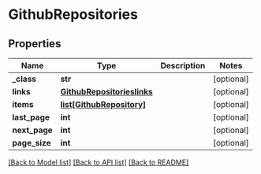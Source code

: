 # GithubRepositories


## Properties
Name | Type | Description | Notes
------------ | ------------- | ------------- | -------------
**_class** | **str** |  | [optional] 
**links** | [**GithubRepositorieslinks**](GithubRepositorieslinks.md) |  | [optional] 
**items** | [**list[GithubRepository]**](GithubRepository.md) |  | [optional] 
**last_page** | **int** |  | [optional] 
**next_page** | **int** |  | [optional] 
**page_size** | **int** |  | [optional] 

[[Back to Model list]](../README.md#documentation-for-models) [[Back to API list]](../README.md#documentation-for-api-endpoints) [[Back to README]](../README.md)


